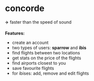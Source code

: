 # concorde
:airplane: faster than the speed of sound

**Features:**
- create an account
- two types of users: **sparrow** and **ibis** 
- find flights between two locations
- get stats on the price of the flights
- find airports closest to you
- save favourite flights
- for ibises: add, remove and edit flights
